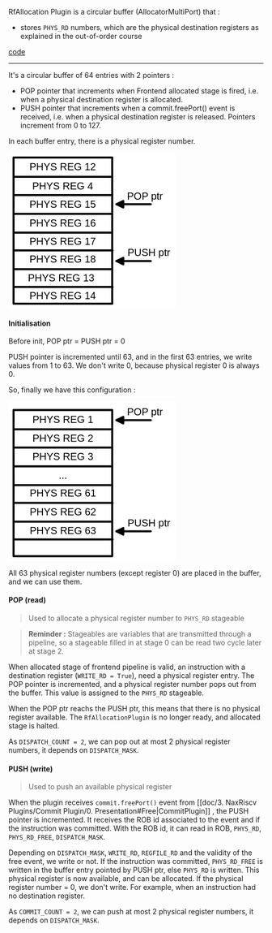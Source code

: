 RfAllocation Plugin is a circular buffer (AllocatorMultiPort) that :
- stores `PHYS_RD` numbers, which are the physical destination registers as explained in the out-of-order course

[code](https://github.com/SpinalHDL/NaxRiscv/blob/main/src/main/scala/naxriscv/frontend/RfAllocationPlugin.scala)

---

It's a circular buffer of 64 entries with 2 pointers :
- POP pointer that increments when Frontend allocated stage is fired, i.e. when a physical destination register is allocated.
- PUSH pointer that increments when a commit.freePort() event is received, i.e. when a physical destination register is released.
Pointers increment from 0 to 127.

In each buffer entry, there is a physical register number.

<svg version="1.1" xmlns="http://www.w3.org/2000/svg" viewBox="0 0 330.25 308" width="330.25" height="308">
  <!-- svg-source:excalidraw -->
  
  <defs>
    <style class="style-fonts">
      @font-face {
        font-family: "Virgil";
        src: url("https://excalidraw.com/Virgil.woff2");
      }
      @font-face {
        font-family: "Cascadia";
        src: url("https://excalidraw.com/Cascadia.woff2");
      }
    </style>
  </defs>
  <rect x="0" y="0" width="330.25" height="308" fill="#ffffff"></rect><g stroke-linecap="round" transform="translate(10 10) rotate(0 97.5 144)"><path d="M0 0 C42.46 0, 84.91 0, 195 0 M0 0 C57 0, 114 0, 195 0 M195 0 C195 96.58, 195 193.16, 195 288 M195 0 C195 78.25, 195 156.5, 195 288 M195 288 C124.53 288, 54.06 288, 0 288 M195 288 C126.29 288, 57.58 288, 0 288 M0 288 C0 184.15, 0 80.3, 0 0 M0 288 C0 198.06, 0 108.13, 0 0" stroke="#000000" stroke-width="4" fill="none"></path></g><g stroke-linecap="round"><g transform="translate(10 48) rotate(0 97.5 0)"><path d="M0 0 C68.02 0, 136.04 0, 195 0 M0 0 C49.55 0, 99.09 0, 195 0" stroke="#000000" stroke-width="4" fill="none"></path></g></g><mask></mask><g stroke-linecap="round"><g transform="translate(10 84) rotate(0 97.5 0)"><path d="M0 0 C54.35 0, 108.7 0, 195 0 M0 0 C58.45 0, 116.89 0, 195 0" stroke="#000000" stroke-width="4" fill="none"></path></g></g><mask></mask><g stroke-linecap="round"><g transform="translate(10 121) rotate(0 97.5 0)"><path d="M0 0 C55.98 0, 111.96 0, 195 0 M0 0 C50.56 0, 101.12 0, 195 0" stroke="#000000" stroke-width="4" fill="none"></path></g></g><mask></mask><g stroke-linecap="round"><g transform="translate(10 158) rotate(0 97.5 0)"><path d="M0 0 C61.03 0, 122.05 0, 195 0 M0 0 C58.34 0, 116.67 0, 195 0" stroke="#000000" stroke-width="4" fill="none"></path></g></g><mask></mask><g stroke-linecap="round"><g transform="translate(10.75 193) rotate(0 97.5 0)"><path d="M0 0 C69.61 0, 139.21 0, 195 0 M0 0 C76.09 0, 152.19 0, 195 0" stroke="#000000" stroke-width="4" fill="none"></path></g></g><mask></mask><g stroke-linecap="round"><g transform="translate(10 230) rotate(0 97.5 0)"><path d="M0 0 C40.53 0, 81.05 0, 195 0 M0 0 C76.95 0, 153.9 0, 195 0" stroke="#000000" stroke-width="4" fill="none"></path></g></g><mask></mask><g stroke-linecap="round"><g transform="translate(10.75 265) rotate(0 97.5 0)"><path d="M0 0 C57.32 0, 114.64 0, 195 0 M0 0 C49.11 0, 98.22 0, 195 0" stroke="#000000" stroke-width="4" fill="none"></path></g></g><mask></mask><g stroke-linecap="round"><g transform="translate(213.25 102) rotate(0 34 0)"><path d="M0 0 C20.59 0, 41.18 0, 68 0 M0 0 C17.21 0, 34.42 0, 68 0" stroke="#000000" stroke-width="4" fill="none"></path></g><g transform="translate(213.25 102) rotate(0 34 0)"><path d="M0 0 L13.59 -6.34 L13.59 6.34 L0 0" stroke="none" stroke-width="0" fill="#000000" fill-rule="evenodd"></path><path d="M0 0 C4.12 -1.92, 8.23 -3.84, 13.59 -6.34 M0 0 C3.44 -1.6, 6.88 -3.21, 13.59 -6.34 M13.59 -6.34 C13.59 -2.16, 13.59 2.03, 13.59 6.34 M13.59 -6.34 C13.59 -3.55, 13.59 -0.77, 13.59 6.34 M13.59 6.34 C8.44 3.94, 3.29 1.53, 0 0 M13.59 6.34 C10.7 4.99, 7.8 3.64, 0 0 M0 0 C0 0, 0 0, 0 0 M0 0 C0 0, 0 0, 0 0" stroke="#000000" stroke-width="4" fill="none"></path></g></g><mask></mask><g stroke-linecap="round"><g transform="translate(213.25 214) rotate(0 34 0)"><path d="M0 0 C14.95 0, 29.91 0, 68 0 M0 0 C14.73 0, 29.46 0, 68 0" stroke="#000000" stroke-width="4" fill="none"></path></g><g transform="translate(213.25 214) rotate(0 34 0)"><path d="M0 0 L13.59 -6.34 L13.59 6.34 L0 0" stroke="none" stroke-width="0" fill="#000000" fill-rule="evenodd"></path><path d="M0 0 C2.99 -1.39, 5.98 -2.79, 13.59 -6.34 M0 0 C2.95 -1.37, 5.89 -2.75, 13.59 -6.34 M13.59 -6.34 C13.59 -2.36, 13.59 1.62, 13.59 6.34 M13.59 -6.34 C13.59 -3.33, 13.59 -0.32, 13.59 6.34 M13.59 6.34 C8.36 3.9, 3.13 1.46, 0 0 M13.59 6.34 C8.94 4.17, 4.28 2, 0 0 M0 0 C0 0, 0 0, 0 0 M0 0 C0 0, 0 0, 0 0" stroke="#000000" stroke-width="4" fill="none"></path></g></g><mask></mask><g transform="translate(235.25 186) rotate(0 42.5 11.5)"><text x="0" y="18" font-family="Helvetica, Segoe UI Emoji" font-size="20px" fill="#000000" text-anchor="start" style="white-space: pre;" direction="ltr">PUSH ptr</text></g><g transform="translate(234.25 74.5) rotate(0 36 11.5)"><text x="0" y="18" font-family="Helvetica, Segoe UI Emoji" font-size="20px" fill="#000000" text-anchor="start" style="white-space: pre;" direction="ltr">POP ptr</text></g><g transform="translate(41.5 17) rotate(0 66 11.5)"><text x="0" y="18" font-family="Helvetica, Segoe UI Emoji" font-size="20px" fill="#000000" text-anchor="start" style="white-space: pre;" direction="ltr">PHYS REG 12</text></g><g transform="translate(47 54.5) rotate(0 60.5 11.5)"><text x="0" y="18" font-family="Helvetica, Segoe UI Emoji" font-size="20px" fill="#000000" text-anchor="start" style="white-space: pre;" direction="ltr">PHYS REG 4</text></g><g transform="translate(41.5 90.5) rotate(0 66 11.5)"><text x="0" y="18" font-family="Helvetica, Segoe UI Emoji" font-size="20px" fill="#000000" text-anchor="start" style="white-space: pre;" direction="ltr">PHYS REG 15</text></g><g transform="translate(41.5 127.5) rotate(0 66 11.5)"><text x="0" y="18" font-family="Helvetica, Segoe UI Emoji" font-size="20px" fill="#000000" text-anchor="start" style="white-space: pre;" direction="ltr">PHYS REG 16</text></g><g transform="translate(41.5 163.5) rotate(0 66 11.5)"><text x="0" y="18" font-family="Helvetica, Segoe UI Emoji" font-size="20px" fill="#000000" text-anchor="start" style="white-space: pre;" direction="ltr">PHYS REG 17</text></g><g transform="translate(41.5 199) rotate(0 66 11.5)"><text x="0" y="18" font-family="Helvetica, Segoe UI Emoji" font-size="20px" fill="#000000" text-anchor="start" style="white-space: pre;" direction="ltr">PHYS REG 18</text></g><g transform="translate(38.5 236) rotate(0 69 11.5)"><text x="0" y="18" font-family="Helvetica, Segoe UI Emoji" font-size="20px" fill="#000000" text-anchor="start" style="white-space: pre;" direction="ltr">PHYS REG 13</text></g><g transform="translate(41.5 270.5) rotate(0 66 11.5)"><text x="0" y="18" font-family="Helvetica, Segoe UI Emoji" font-size="20px" fill="#000000" text-anchor="start" style="white-space: pre;" direction="ltr">PHYS REG 14</text></g></svg>

#### Initialisation

Before init, POP ptr = PUSH ptr = 0

PUSH pointer is incremented until 63, and in the first 63 entries, we write values from 1 to 63.
We don't write 0, because physical register 0 is always 0.

So, finally we have this configuration :

<svg version="1.1" xmlns="http://www.w3.org/2000/svg" viewBox="0 0 330.25 315.5" width="330.25" height="315.5">
  <!-- svg-source:excalidraw -->
  
  <defs>
    <style class="style-fonts">
      @font-face {
        font-family: "Virgil";
        src: url("https://excalidraw.com/Virgil.woff2");
      }
      @font-face {
        font-family: "Cascadia";
        src: url("https://excalidraw.com/Cascadia.woff2");
      }
    </style>
  </defs>
  <rect x="0" y="0" width="330.25" height="315.5" fill="#ffffff"></rect><g stroke-linecap="round" transform="translate(10 17.5) rotate(0 97.5 144)"><path d="M0 0 C42.46 0, 84.91 0, 195 0 M0 0 C57 0, 114 0, 195 0 M195 0 C195 96.58, 195 193.16, 195 288 M195 0 C195 78.25, 195 156.5, 195 288 M195 288 C124.53 288, 54.06 288, 0 288 M195 288 C126.29 288, 57.58 288, 0 288 M0 288 C0 184.15, 0 80.3, 0 0 M0 288 C0 198.06, 0 108.13, 0 0" stroke="#000000" stroke-width="4" fill="none"></path></g><g stroke-linecap="round"><g transform="translate(10 55.5) rotate(0 97.5 0)"><path d="M0 0 C68.02 0, 136.04 0, 195 0 M0 0 C49.55 0, 99.09 0, 195 0" stroke="#000000" stroke-width="4" fill="none"></path></g></g><mask></mask><g stroke-linecap="round"><g transform="translate(10 91.5) rotate(0 97.5 0)"><path d="M0 0 C54.35 0, 108.7 0, 195 0 M0 0 C58.45 0, 116.89 0, 195 0" stroke="#000000" stroke-width="4" fill="none"></path></g></g><mask></mask><g stroke-linecap="round"><g transform="translate(10 128.5) rotate(0 97.5 0)"><path d="M0 0 C55.98 0, 111.96 0, 195 0 M0 0 C50.56 0, 101.12 0, 195 0" stroke="#000000" stroke-width="4" fill="none"></path></g></g><mask></mask><g stroke-linecap="round"><g transform="translate(10 165.5) rotate(0 97.5 0)"><path d="M0 0 C61.03 0, 122.05 0, 195 0 M0 0 C58.34 0, 116.67 0, 195 0" stroke="#000000" stroke-width="4" fill="none"></path></g></g><mask></mask><g stroke-linecap="round"><g transform="translate(10.75 200.5) rotate(0 97.5 0)"><path d="M0 0 C69.61 0, 139.21 0, 195 0 M0 0 C76.09 0, 152.19 0, 195 0" stroke="#000000" stroke-width="4" fill="none"></path></g></g><mask></mask><g stroke-linecap="round"><g transform="translate(10 237.5) rotate(0 97.5 0)"><path d="M0 0 C40.53 0, 81.05 0, 195 0 M0 0 C76.95 0, 153.9 0, 195 0" stroke="#000000" stroke-width="4" fill="none"></path></g></g><mask></mask><g stroke-linecap="round"><g transform="translate(10.75 272.5) rotate(0 97.5 0)"><path d="M0 0 C57.32 0, 114.64 0, 195 0 M0 0 C49.11 0, 98.22 0, 195 0" stroke="#000000" stroke-width="4" fill="none"></path></g></g><mask></mask><g stroke-linecap="round"><g transform="translate(213.25 37.5) rotate(0 34 0)"><path d="M0 0 C20.59 0, 41.18 0, 68 0 M0 0 C17.21 0, 34.42 0, 68 0" stroke="#000000" stroke-width="4" fill="none"></path></g><g transform="translate(213.25 37.5) rotate(0 34 0)"><path d="M0 0 L13.59 -6.34 L13.59 6.34 L0 0" stroke="none" stroke-width="0" fill="#000000" fill-rule="evenodd"></path><path d="M0 0 C4.12 -1.92, 8.23 -3.84, 13.59 -6.34 M0 0 C3.44 -1.6, 6.88 -3.21, 13.59 -6.34 M13.59 -6.34 C13.59 -2.16, 13.59 2.03, 13.59 6.34 M13.59 -6.34 C13.59 -3.55, 13.59 -0.77, 13.59 6.34 M13.59 6.34 C8.44 3.94, 3.29 1.53, 0 0 M13.59 6.34 C10.7 4.99, 7.8 3.64, 0 0 M0 0 C0 0, 0 0, 0 0 M0 0 C0 0, 0 0, 0 0" stroke="#000000" stroke-width="4" fill="none"></path></g></g><mask></mask><g stroke-linecap="round"><g transform="translate(213.25 256.5) rotate(0 34 0)"><path d="M0 0 C14.95 0, 29.91 0, 68 0 M0 0 C14.73 0, 29.46 0, 68 0" stroke="#000000" stroke-width="4" fill="none"></path></g><g transform="translate(213.25 256.5) rotate(0 34 0)"><path d="M0 0 L13.59 -6.34 L13.59 6.34 L0 0" stroke="none" stroke-width="0" fill="#000000" fill-rule="evenodd"></path><path d="M0 0 C2.99 -1.39, 5.98 -2.79, 13.59 -6.34 M0 0 C2.95 -1.37, 5.89 -2.75, 13.59 -6.34 M13.59 -6.34 C13.59 -2.36, 13.59 1.62, 13.59 6.34 M13.59 -6.34 C13.59 -3.33, 13.59 -0.32, 13.59 6.34 M13.59 6.34 C8.36 3.9, 3.13 1.46, 0 0 M13.59 6.34 C8.94 4.17, 4.28 2, 0 0 M0 0 C0 0, 0 0, 0 0 M0 0 C0 0, 0 0, 0 0" stroke="#000000" stroke-width="4" fill="none"></path></g></g><mask></mask><g transform="translate(235.25 228.5) rotate(0 42.5 11.5)"><text x="0" y="18" font-family="Helvetica, Segoe UI Emoji" font-size="20px" fill="#000000" text-anchor="start" style="white-space: pre;" direction="ltr">PUSH ptr</text></g><g transform="translate(234.25 10) rotate(0 36 11.5)"><text x="0" y="18" font-family="Helvetica, Segoe UI Emoji" font-size="20px" fill="#000000" text-anchor="start" style="white-space: pre;" direction="ltr">POP ptr</text></g><g transform="translate(47 24.5) rotate(0 60.5 11.5)"><text x="60.5" y="18" font-family="Helvetica, Segoe UI Emoji" font-size="20px" fill="#000000" text-anchor="middle" style="white-space: pre;" direction="ltr">PHYS REG 1</text></g><g transform="translate(47 62) rotate(0 60.5 11.5)"><text x="60.5" y="18" font-family="Helvetica, Segoe UI Emoji" font-size="20px" fill="#000000" text-anchor="middle" style="white-space: pre;" direction="ltr">PHYS REG 2</text></g><g transform="translate(47 98) rotate(0 60.5 11.5)"><text x="60.5" y="18" font-family="Helvetica, Segoe UI Emoji" font-size="20px" fill="#000000" text-anchor="middle" style="white-space: pre;" direction="ltr">PHYS REG 3</text></g><g transform="translate(98.5 135) rotate(0 9 11.5)"><text x="9" y="18" font-family="Helvetica, Segoe UI Emoji" font-size="20px" fill="#000000" text-anchor="middle" style="white-space: pre;" direction="ltr">...</text></g><g transform="translate(41.5 170) rotate(0 66 11.5)"><text x="66" y="18" font-family="Helvetica, Segoe UI Emoji" font-size="20px" fill="#000000" text-anchor="middle" style="white-space: pre;" direction="ltr">PHYS REG 61</text></g><g transform="translate(41.5 206.5) rotate(0 66 11.5)"><text x="66" y="18" font-family="Helvetica, Segoe UI Emoji" font-size="20px" fill="#000000" text-anchor="middle" style="white-space: pre;" direction="ltr">PHYS REG 62</text></g><g transform="translate(41.5 243.5) rotate(0 66 11.5)"><text x="66" y="18" font-family="Helvetica, Segoe UI Emoji" font-size="20px" fill="#000000" text-anchor="middle" style="white-space: pre;" direction="ltr">PHYS REG 63</text></g></svg>

All 63 physical register numbers (except register 0) are placed in the buffer, and we can use them.

#### POP (read)

> Used to allocate a physical register number to `PHYS_RD` stageable

> **Reminder :** Stageables are variables that are transmitted through a pipeline, so a stageable filled in at stage 0 can be read two cycle later at stage 2.

When allocated stage of frontend pipeline is valid, an instruction with a destination register (`WRITE_RD = True`), need a physical register entry. The POP pointer is incremented, and a physical register number pops out from the buffer. This value is assigned to the `PHYS_RD` stageable.

When the POP ptr reachs the PUSH ptr, this means that there is no physical register available. The `RfAllocationPlugin` is no longer ready, and allocated stage is halted.

As `DISPATCH_COUNT = 2`, we can pop out at most 2 physical register numbers, it depends on `DISPATCH_MASK`.

#### PUSH (write)

> Used to push an available physical register

When the plugin receives `commit.freePort()` event from [[doc/3. NaxRiscv Plugins/Commit Plugin/0. Presentation#Free|CommitPlugin]] , the PUSH pointer is incremented. It receives the ROB id associated to the event and if the instruction was committed.
With the ROB id, it can read in ROB, `PHYS_RD`, `PHYS_RD_FREE`, `DISPATCH_MASK`.

Depending on `DISPATCH_MASK`, `WRITE_RD`, `REGFILE_RD` and the validity of the free event, we write or not.
If the instruction was committed, `PHYS_RD_FREE` is written in the buffer entry pointed by PUSH ptr, else `PHYS_RD` is written. This physical register is now available, and can be allocated.
If the physical register number = 0, we don't write. For example, when an instruction had no destination register.

As `COMMIT_COUNT = 2`, we can push at most 2 physical register numbers, it depends on `DISPATCH_MASK`.


